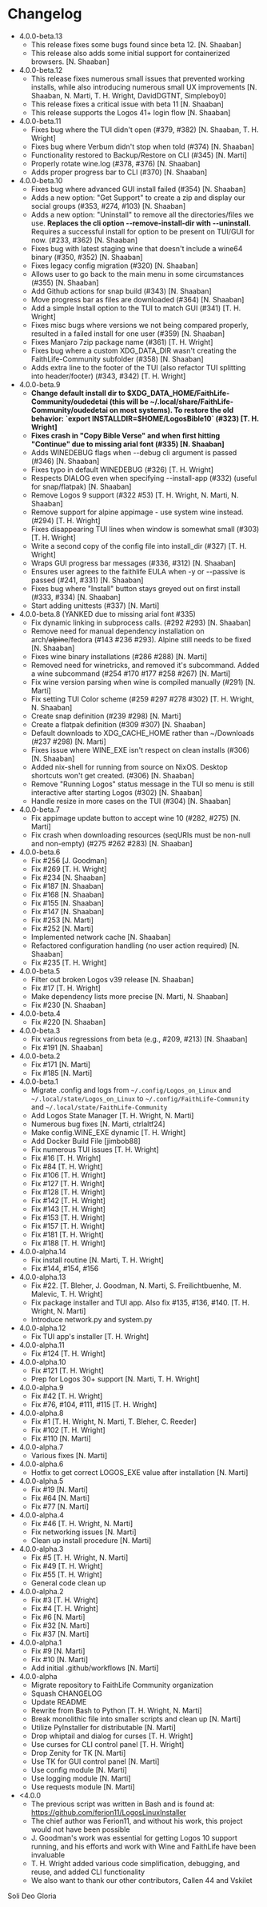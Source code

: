 # Changelog

- 4.0.0-beta.13
	- This release fixes some bugs found since beta 12. [N. Shaaban]
	- This release also adds some initial support for containerized browsers. [N. Shaaban]
- 4.0.0-beta.12
	- This release fixes numerous small issues that prevented working installs, while also introducing numerous small UX improvements [N. Shaaban, N. Marti, T. H. Wright, DavidDGTNT, Simpleboy0]
	- This release fixes a critical issue with beta 11 [N. Shaaban]
	- This release supports the Logos 41+ login flow [N. Shaaban]
- 4.0.0-beta.11
	- Fixes bug where the TUI didn't open (#379, #382) [N. Shaaban, T. H. Wright]
	- Fixes bug where Verbum didn't stop when told (#374) [N. Shaaban]
	- Functionality restored to Backup/Restore on CLI (#345) [N. Marti]
	- Properly rotate wine.log (#378, #376) [N. Shaaban]
	- Adds proper progress bar to CLI (#370) [N. Shaaban]
- 4.0.0-beta.10
	- Fixes bug where advanced GUI install failed (#354) [N. Shaaban]
	- Adds a new option: "Get Support" to create a zip and display our social groups (#353, #274, #103) [N. Shaaban]
	- Adds a new option: "Uninstall" to remove all the directories/files we use. **Replaces the cli option --remove-install-dir with --uninstall.** Requires a successful install for option to be present on TUI/GUI for now. (#233, #362) [N. Shaaban]
	- Fixes bug with latest staging wine that doesn't include a wine64 binary (#350, #352) [N. Shaaban]
	- Fixes legacy config migration (#320) [N. Shaaban]
	- Allows user to go back to the main menu in some circumstances (#355) [N. Shaaban]
	- Add Github actions for snap build (#343) [N. Shaaban]
	- Move progress bar as files are downloaded (#364) [N. Shaaban]
	- Add a simple Install option to the TUI to match GUI (#341) [T. H. Wright]
	- Fixes misc bugs where versions we not being compared properly, resulted in a failed install for one user (#359) [N. Shaaban]
	- Fixes Manjaro 7zip package name (#361) [T. H. Wright]
	- Fixes bug where a custom XDG_DATA_DIR wasn't creating the FaithLife-Community subfolder (#358) [N. Shaaban]
	- Adds extra line to the footer of the TUI (also refactor TUI splitting into header/footer) (#343, #342) [T. H. Wright]
- 4.0.0-beta.9
	- **Change default install dir to $XDG_DATA_HOME/FaithLife-Community/oudedetai (this will be ~/.local/share/FaithLife-Community/oudedetai on most systems). To restore the old behavior: `export INSTALLDIR=$HOME/LogosBible10` (#323) [T. H. Wright]**
	- **Fixes crash in "Copy Bible Verse" and when first hitting "Continue" due to missing arial font (#335) [N. Shaaban]**
	- Adds WINEDEBUG flags when --debug cli argument is passed (#346) [N. Shaaban]
	- Fixes typo in default WINEDEBUG (#326) [T. H. Wright]
	- Respects DIALOG even when specifying --install-app (#332) (useful for snap/flatpak) [N. Shaaban]
	- Remove Logos 9 support (#322 #53) [T. H. Wright, N. Marti, N. Shaaban]
	- Remove support for alpine appimage - use system wine instead. (#294) [T. H. Wright]
	- Fixes disappearing TUI lines when window is somewhat small (#303) [T. H. Wright]
	- Write a second copy of the config file into install_dir (#327) [T. H. Wright]
	- Wraps GUI progress bar messages (#336, #312) [N. Shaaban]
	- Ensures user agrees to the faithlife EULA when -y or --passive is passed (#241, #331) [N. Shaaban]
	- Fixes bug where "Install" button stays greyed out on first install (#333, #334) [N. Shaaban]
	- Start adding unittests (#337) [N. Marti]
- 4.0.0-beta.8 (YANKED due to missing arial font #335)
	- Fix dynamic linking in subprocess calls. (#292 #293) [N. Shaaban]
	- Remove need for manual dependency installation on arch/~~alpine~~/fedora (#143 #236 #293). Alpine still needs to be fixed [N. Shaaban]
	- Fixes wine binary installations (#286 #288) [N. Marti]
	- Removed need for winetricks, and removed it's subcommand. Added a wine subcommand (#254 #170 #177 #258 #267) [N. Marti]
	- Fix wine version parsing when wine is compiled manually (#291) [N. Marti]
	- Fix setting TUI Color scheme (#259 #297 #278 #302)  [T. H. Wright, N. Shaaban]
	- Create snap definition (#239 #298) [N. Marti]
	- Create a flatpak definition (#309 #307) [N. Shaaban]
	- Default downloads to XDG_CACHE_HOME rather than ~/Downloads (#237 #298) [N. Marti]
	- Fixes issue where WINE_EXE isn't respect on clean installs (#306) [N. Shaaban]
	- Added nix-shell for running from source on NixOS. Desktop shortcuts won't get created. (#306) [N. Shaaban]
	- Remove "Running Logos" status message in the TUI so menu is still interactive after starting Logos (#302) [N. Shaaban]
	- Handle resize in more cases on the TUI (#304) [N. Shaaban]
- 4.0.0-beta.7
	- Fix appimage update button to accept wine 10 (#282, #275) [N. Marti]
	- Fix crash when downloading resources (seqURIs must be non-null and non-empty) (#275 #262 #283) [N. Shaaban]
- 4.0.0-beta.6
	- Fix #256 [J. Goodman]
	- Fix #269 [T. H. Wright]
	- Fix #234 [N. Shaaban]
	- Fix #187 [N. Shaaban]
	- Fix #168 [N. Shaaban]
	- Fix #155 [N. Shaaban]
	- Fix #147 [N. Shaaban]
	- Fix #253 [N. Marti]
	- Fix #252 [N. Marti]
	- Implemented network cache [N. Shaaban]
	- Refactored configuration handling (no user action required) [N. Shaaban]
  	- Fix #235 [T. H. Wright]
- 4.0.0-beta.5
	- Filter out broken Logos v39 release [N. Shaaban]
	- Fix #17 [T. H. Wright]
	- Make dependency lists more precise [N. Marti, N. Shaaban]
	- Fix #230 [N. Shaaban]
- 4.0.0-beta.4
	- Fix #220 [N. Shaaban]
- 4.0.0-beta.3
	- Fix various regressions from beta (e.g., #209, #213) [N. Shaaban]
	- Fix #191 [N. Shaaban]
- 4.0.0-beta.2
	- Fix #171 [N. Marti]
	- Fix #185 [N. Marti]
- 4.0.0-beta.1
	- Migrate .config and logs from `~/.config/Logos_on_Linux` and `~/.local/state/Logos_on_Linux` to `~/.config/FaithLife-Community` and `~/.local/state/FaithLife-Community`
	- Add Logos State Manager [T. H. Wright, N. Marti]
	- Numerous bug fixes [N. Marti, ctrlaltf24]
	- Make config.WINE_EXE dynamic [T. H. Wright]
	- Add Docker Build File [jimbob88]
	- Fix numerous TUI issues [T. H. Wright]
	- Fix #16 [T. H. Wright]
	- Fix #84 [T. H. Wright]
	- Fix #106 [T. H. Wright]
	- Fix #127 [T. H. Wright]
	- Fix #128 [T. H. Wright]
	- Fix #142 [T. H. Wright]
	- Fix #143 [T. H. Wright]
	- Fix #153 [T. H. Wright]
	- Fix #157 [T. H. Wright]
	- Fix #181 [T. H. Wright]
	- Fix #188 [T. H. Wright]
- 4.0.0-alpha.14
	- Fix install routine [N. Marti, T. H. Wright]
	- Fix #144, #154, #156
- 4.0.0-alpha.13
	- Fix #22. [T. Bleher, J. Goodman, N. Marti, S. Freilichtbuenhe, M. Malevic, T. H. Wright]
	- Fix package installer and TUI app. Also fix #135, #136, #140. [T. H. Wright, N. Marti]
	- Introduce network.py and system.py
- 4.0.0-alpha.12
	- Fix TUI app's installer [T. H. Wright]
- 4.0.0-alpha.11
	- Fix #124 [T. H. Wright]
- 4.0.0-alpha.10
	- Fix #121 [T. H. Wright]
	- Prep for Logos 30+ support [N. Marti, T. H. Wright]
- 4.0.0-alpha.9
	- Fix #42 [T. H. Wright]
	- Fix #76, #104, #111, #115 [T. H. Wright]
- 4.0.0-alpha.8
	- Fix #1 [T. H. Wright, N. Marti, T. Bleher, C. Reeder]
	- Fix #102 [T. H. Wright]
	- Fix #110 [N. Marti]
- 4.0.0-alpha.7
	- Various fixes [N. Marti]
- 4.0.0-alpha.6
	- Hotfix to get correct LOGOS_EXE value after installation [N. Marti]
- 4.0.0-alpha.5
	- Fix #19 [N. Marti]
	- Fix #64 [N. Marti]
	- Fix #77 [N. Marti]
- 4.0.0-alpha.4
	- Fix #46 [T. H. Wright, N. Marti]
	- Fix networking issues [N. Marti]
	- Clean up install procedure [N. Marti]
- 4.0.0-alpha.3
	- Fix #5 [T. H. Wright, N. Marti]
	- Fix #49 [T. H. Wright]
	- Fix #55 [T. H. Wright]
	- General code clean up
- 4.0.0-alpha.2
	- Fix #3 [T. H. Wright]
	- Fix #4 [T. H. Wright]
	- Fix #6 [N. Marti]
	- Fix #32 [N. Marti]
	- Fix #37 [N. Marti]
- 4.0.0-alpha.1
	- Fix #9 [N. Marti]
 	- Fix #10 [N. Marti]
  	- Add initial .github/workflows [N. Marti]
- 4.0.0-alpha
	- Migrate repository to FaithLife Community organization
	- Squash CHANGELOG
	- Update README
	- Rewrite from Bash to Python [T. H. Wright, N. Marti]
	- Break monolithic file into smaller scripts and clean up [N. Marti]
	- Utilize PyInstaller for distributable [N. Marti]
	- Drop whiptail and dialog for curses [T. H. Wright]
	- Use curses for CLI control panel [T. H. Wright]
	- Drop Zenity for TK [N. Marti]
	- Use TK for GUI control panel [N. Marti]
	- Use config module [N. Marti]
	- Use logging module [N. Marti]
	- Use requests module [N. Marti]
- <4.0.0
	- The previous script was written in Bash and is found at: https://github.com/ferion11/LogosLinuxInstaller
	- The chief author was Ferion11, and without his work, this project would not have been possible
	- J. Goodman's work was essential for getting Logos 10 support running, and his efforts and work with Wine and FaithLife have been invaluable
	- T. H. Wright added various code simplification, debugging, and reuse, and added CLI functionality
	- We also want to thank our other contributors, Callen 44 and Vskilet

Soli Deo Gloria

